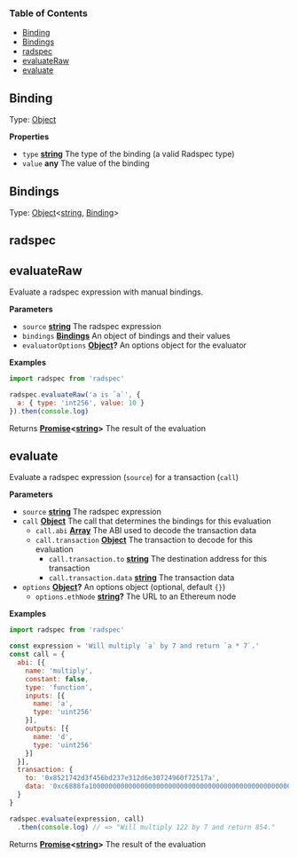 <!-- Generated by documentation.js. Update this documentation by updating the source code. -->

### Table of Contents

-   [Binding][1]
-   [Bindings][2]
-   [radspec][3]
-   [evaluateRaw][4]
-   [evaluate][5]

## Binding

Type: [Object][6]

**Properties**

-   `type` **[string][7]** The type of the binding (a valid Radspec type)
-   `value` **any** The value of the binding

## Bindings

Type: [Object][6]&lt;[string][7], [Binding][8]>

## radspec

## evaluateRaw

Evaluate a radspec expression with manual bindings.

**Parameters**

-   `source` **[string][7]** The radspec expression
-   `bindings` **[Bindings][9]** An object of bindings and their values
-   `evaluatorOptions` **[Object][6]?** An options object for the evaluator

**Examples**

```javascript
import radspec from 'radspec'

radspec.evaluateRaw('a is `a`', {
  a: { type: 'int256', value: 10 }
}).then(console.log)
```

Returns **[Promise][10]&lt;[string][7]>** The result of the evaluation

## evaluate

Evaluate a radspec expression (`source`) for a transaction (`call`)

**Parameters**

-   `source` **[string][7]** The radspec expression
-   `call` **[Object][6]** The call that determines the bindings for this evaluation
    -   `call.abi` **[Array][11]** The ABI used to decode the transaction data
    -   `call.transaction` **[Object][6]** The transaction to decode for this evaluation
        -   `call.transaction.to` **[string][7]** The destination address for this transaction
        -   `call.transaction.data` **[string][7]** The transaction data
-   `options` **[Object][6]?** An options object (optional, default `{}`)
    -   `options.ethNode` **[string][7]?** The URL to an Ethereum node

**Examples**

```javascript
import radspec from 'radspec'

const expression = 'Will multiply `a` by 7 and return `a * 7`.'
const call = {
  abi: [{
    name: 'multiply',
    constant: false,
    type: 'function',
    inputs: [{
      name: 'a',
      type: 'uint256'
    }],
    outputs: [{
      name: 'd',
      type: 'uint256'
    }]
  }],
  transaction: {
    to: '0x8521742d3f456bd237e312d6e30724960f72517a',
    data: '0xc6888fa1000000000000000000000000000000000000000000000000000000000000007a'
  }
}

radspec.evaluate(expression, call)
  .then(console.log) // => "Will multiply 122 by 7 and return 854."
```

Returns **[Promise][10]&lt;[string][7]>** The result of the evaluation

[1]: #binding

[2]: #bindings

[3]: #radspec

[4]: #evaluateraw

[5]: #evaluate

[6]: https://developer.mozilla.org/docs/Web/JavaScript/Reference/Global_Objects/Object

[7]: https://developer.mozilla.org/docs/Web/JavaScript/Reference/Global_Objects/String

[8]: #binding

[9]: #bindings

[10]: https://developer.mozilla.org/docs/Web/JavaScript/Reference/Global_Objects/Promise

[11]: https://developer.mozilla.org/docs/Web/JavaScript/Reference/Global_Objects/Array
